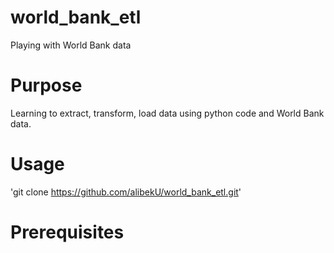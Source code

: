# world_bank_etl
Playing with World Bank data

# Purpose
Learning to extract, transform, load data using python code and World Bank data.

# Usage
'git clone https://github.com/alibekU/world_bank_etl.git'

# Prerequisites
